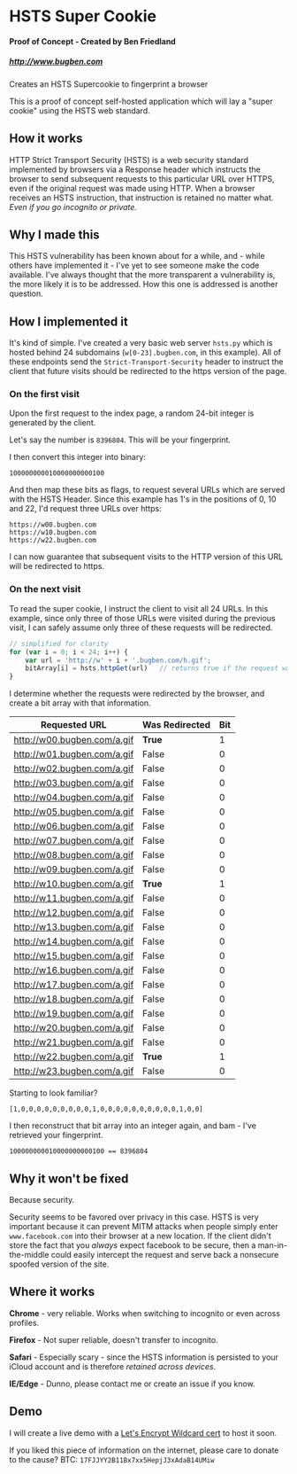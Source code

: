 # HSTS Super Cookie
#### Proof of Concept - Created by Ben Friedland
##### http://www.bugben.com

Creates an HSTS Supercookie to fingerprint a browser

This is a proof of concept self-hosted application which will lay a "super cookie" using the HSTS web standard. 

## How it works

HTTP Strict Transport Security (HSTS) is a web security standard implemented by browsers via a Response header which instructs the browser to send subsequent requests to this particular URL over HTTPS, even if the original request was made using HTTP. When a browser receives an HSTS instruction, that instruction is retained no matter what. *Even if you go incognito or private.*

## Why I made this

This HSTS vulnerability has been known about for a while, and - while others have implemented it - I've yet to see someone make the code available. I've always thought that the more transparent a vulnerability is, the more likely it is to be addressed. How this one is addressed is another question.

## How I implemented it

It's kind of simple. I've created a very basic web server `hsts.py` which is hosted behind 24 subdomains (`w[0-23].bugben.com`, in this example). All of these endpoints send the `Strict-Transport-Security` header to instruct the client that future visits should be redirected to the https version of the page.

### On the first visit

Upon the first request to the index page, a random 24-bit integer is generated by the client. 

Let's say the number is ```8396804```. This will be your fingerprint.

I then convert this integer into binary:

    100000000010000000000100

And then map these bits as flags, to request several URLs which are served with the HSTS Header. Since this example has 1's in the positions of 0, 10 and 22, I'd request three URLs over https:

    https://w00.bugben.com
    https://w10.bugben.com
    https://w22.bugben.com

I can now guarantee that subsequent visits to the HTTP version of this URL will be redirected to https.

### On the next visit

To read the super cookie, I instruct the client to visit all 24 URLs. In this example, since only three of those URLs were visited during the previous visit, I can safely assume only three of these requests will be redirected. 

```javascript
// simplified for clarity
for (var i = 0; i < 24; i++) {
    var url = 'http://w' + i + '.bugben.com/h.gif';     
    bitArray[i] = hsts.httpGet(url)   // returns true if the request was a redirect
}
```        

I determine whether the requests were redirected by the browser, and create a bit array with that information.

| Requested URL                | Was Redirected | Bit |                         
| ---------------------------- | -------------- | --- |                         
| http://w00.bugben.com/a.gif  | **True**       | 1   |                         
| http://w01.bugben.com/a.gif  | False          | 0   |                         
| http://w02.bugben.com/a.gif  | False          | 0   |                         
| http://w03.bugben.com/a.gif  | False          | 0   |                         
| http://w04.bugben.com/a.gif  | False          | 0   |                         
| http://w05.bugben.com/a.gif  | False          | 0   |                         
| http://w06.bugben.com/a.gif  | False          | 0   |                         
| http://w07.bugben.com/a.gif  | False          | 0   |                         
| http://w08.bugben.com/a.gif  | False          | 0   |                         
| http://w09.bugben.com/a.gif  | False          | 0   |                         
| http://w10.bugben.com/a.gif  | **True**       | 1   |                         
| http://w11.bugben.com/a.gif  | False          | 0   |                         
| http://w12.bugben.com/a.gif  | False          | 0   |                         
| http://w13.bugben.com/a.gif  | False          | 0   |                         
| http://w14.bugben.com/a.gif  | False          | 0   |                         
| http://w15.bugben.com/a.gif  | False          | 0   |                         
| http://w16.bugben.com/a.gif  | False          | 0   |                         
| http://w17.bugben.com/a.gif  | False          | 0   |                         
| http://w18.bugben.com/a.gif  | False          | 0   |                         
| http://w19.bugben.com/a.gif  | False          | 0   |                         
| http://w20.bugben.com/a.gif  | False          | 0   |                         
| http://w21.bugben.com/a.gif  | False          | 0   |                         
| http://w22.bugben.com/a.gif  | **True**       | 1   |                         
| http://w23.bugben.com/a.gif  | False          | 0   | 

Starting to look familiar?

    [1,0,0,0,0,0,0,0,0,0,1,0,0,0,0,0,0,0,0,0,0,1,0,0]

I then reconstruct that bit array into an integer again, and bam - I've retrieved your fingerprint.

    100000000010000000000100 == 8396804
    
## Why it won't be fixed

Because security.

Security seems to be favored over privacy in this case. HSTS is very important because it can prevent MITM attacks when people simply enter `www.facebook.com` into their browser at a new location. If the client didn't store the fact that you *always* expect facebook to be secure, then a man-in-the-middle could easily intercept the request and serve back a nonsecure spoofed version of the site.

## Where it works

**Chrome** - very reliable. Works when switching to incognito or even across profiles.

**Firefox** - Not super reliable, doesn't transfer to incognito.

**Safari** - Especially scary - since the HSTS information is persisted to your iCloud account
and is therefore *retained across devices*.

**IE/Edge** - Dunno, please contact me or create an issue if you know.

## Demo

I will create a live demo with a [Let's Encrypt Wildcard cert](https://community.letsencrypt.org/t/acme-v2-and-wildcard-certificate-support-is-live/55579/) to host it soon. 

 
If you liked this piece of information on the internet, please care to donate to the cause? BTC: ```17FJJYY2B11Bx7xx5HepjJ3xAdaB14UMiw```
